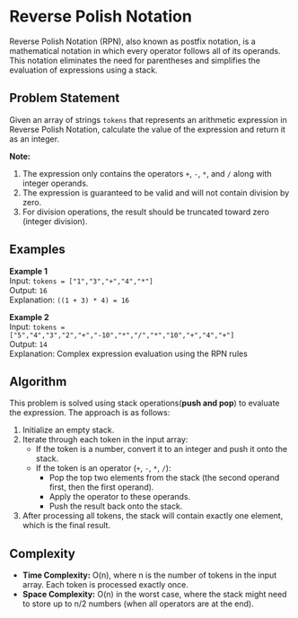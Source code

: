 # Reverse Polish Notation

Reverse Polish Notation (RPN), also known as postfix notation, is a mathematical notation in which every operator follows all of its operands. This notation eliminates the need for parentheses and simplifies the evaluation of expressions using a stack.

## Problem Statement

Given an array of strings `tokens` that represents an arithmetic expression in Reverse Polish Notation, calculate the value of the expression and return it as an integer.

**Note:**
1. The expression only contains the operators `+`, `-`, `*`, and `/` along with integer operands.
2. The expression is guaranteed to be valid and will not contain division by zero.
3. For division operations, the result should be truncated toward zero (integer division).

## Examples

**Example 1**  
Input: `tokens = ["1","3","+","4","*"]`  
Output: `16`  
Explanation: `((1 + 3) * 4) = 16`

**Example 2**  
Input: `tokens = ["5","4","3","2","+","-10","*","/","*","10","+","4","+"]`  
Output: `14`  
Explanation: Complex expression evaluation using the RPN rules

## Algorithm

This problem is solved using stack operations(**push and pop**) to evaluate the expression. The approach is as follows:

1. Initialize an empty stack.
2. Iterate through each token in the input array:
   - If the token is a number, convert it to an integer and push it onto the stack.
   - If the token is an operator (`+`, `-`, `*`, `/`):
     - Pop the top two elements from the stack (the second operand first, then the first operand).
     - Apply the operator to these operands.
     - Push the result back onto the stack.
3. After processing all tokens, the stack will contain exactly one element, which is the final result.



## Complexity

- **Time Complexity:** O(n), where n is the number of tokens in the input array. Each token is processed exactly once.
- **Space Complexity:** O(n) in the worst case, where the stack might need to store up to n/2 numbers (when all operators are at the end).
